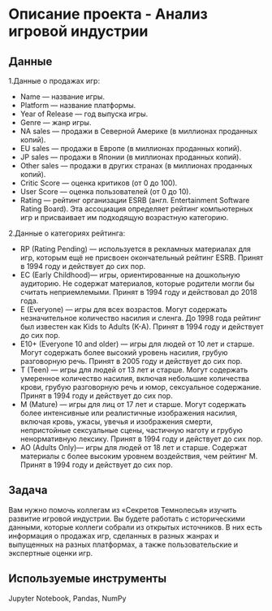 # Описание проекта  - Анализ игровой индустрии
## Данные
1.Данные о продажах игр:

  - Name — название игры.
  - Platform — название платформы.
  - Year of Release — год выпуска игры.
  - Genre — жанр игры.
  - NA sales — продажи в Северной Америке (в миллионах проданных копий).
  - EU sales — продажи в Европе (в миллионах проданных копий).
  - JP sales — продажи в Японии (в миллионах проданных копий).
  - Other sales — продажи в других странах (в миллионах проданных копий).
  - Critic Score — оценка критиков (от 0 до 100).
  - User Score — оценка пользователей (от 0 до 10).
  - Rating — рейтинг организации ESRB (англ. Entertainment Software Rating Board). Эта ассоциация определяет рейтинг компьютерных игр и присваивает им подходящую возрастную категорию.

2.Данные о категориях рейтинга:

 - RP (Rating Pending) — используется в рекламных материалах для игр, которым ещё не присвоен окончательный рейтинг ESRB. Принят в 1994 году и действует до сих пор.
 - EC (Early Childhood)— игры, ориентированные на дошкольную аудиторию. Не содержат материалов, которые родители могли бы считать неприемлемыми. Принят в 1994 году и действовал до 2018 года.
 - E (Everyone) — игры для всех возрастов. Могут содержать незначительное количество насилия и сленга. До 1998 года рейтинг был известен как Kids to Adults (K-A). Принят в 1994 году и действует до сих пор.
 - E10+ (Everyone 10 and older) — игры для людей от 10 лет и старше. Могут содержать более высокий уровень насилия, грубую разговорную речь. Принят в 2005 году и действует до сих пор.
 - T (Teen) — игры для людей от 13 лет и старше. Могут содержать умеренное количество насилия, включая небольшие количества крови, грубую разговорную речь и юмор, сексуальное содержание. Принят в 1994 году и действует до сих пор.
 - M (Mature) — игры для лиц от 17 лет и старше. Могут содержать более интенсивные или реалистичные изображения насилия, включая кровь, ужасы, увечья и изображения смерти, непристойные сексуальные сцены, частичную наготу и грубую ненормативную лексику. Принят в 1994 году и действует до сих пор.
 - AO (Adults Only)— игры для людей от 18 лет и старше. Содержат материалы с более высоким уровнем воздействия, чем рейтинг M. Принят в 1994 году и действует до сих пор.


## Задача
Вам нужно помочь коллегам из «Секретов Темнолесья» изучить развитие игровой индустрии. Вы будете работать с историческими данными, которые коллеги собрали из открытых источников. В них есть информация о продажах игр, сделанных в разных жанрах и выпущенных на разных платформах, а также пользовательские и экспертные оценки игр.
## Используемые инструменты
Jupyter Notebook, Pandas, NumPy

